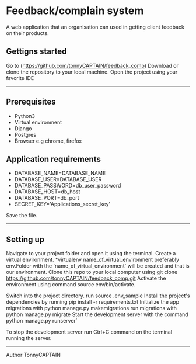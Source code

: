 # Feedback/complain system
A web application that  an organisation can used in getting client feedback on their products.

## Gettigns started
Go to (https://github.com/tonnyCAPTAIN/feedback_comp) Download or clone the repository to your local machine. Open the project using your favorite IDE

---

## Prerequisites
* Python3
* Virtual environment
* Django
* Postgres
* Browser e.g chrome, firefox

## Application requirements
* DATABASE_NAME=DATABASE_NAME
* DATABASE_USER=DATABASE_USER
* DATABASE_PASSWORD=db_user_password
* DATABASE_HOST=db_host
* DATABASE_PORT=db_port
* SECRET_KEY='Applications_secret_key'

Save the file.

---
## Setting up
 
Navigate to your project folder and open it using the terminal. Create a virtual environment. *virtualenv name_of_virtual_environment preferably env.Folder with the 'name_of_virtual_environment' will be created and that is our environment. Clone this repo to your local computer using git clone https://github.com/tonnyCAPTAIN/feedback_comp.git Activate the environment using command source env/bin/activate.
 
Switch into the project directory.  run source .env_sample Install the project's dependencies by running pip install -r requirements.txt Initialize the app migrations with python manage.py makemigrations run migrations with python manage.py migrate Start the development server with the command python manage.py runserver`

To stop the development server run Ctrl+C command on the terminal running the server.

---
Author TonnyCAPTAIN
